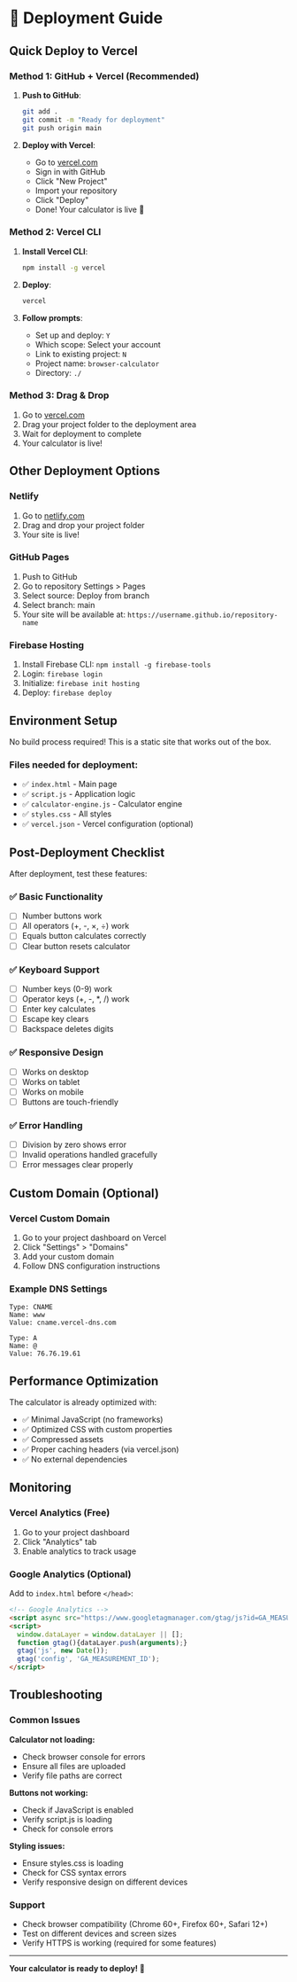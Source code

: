 # 🚀 Deployment Guide

## Quick Deploy to Vercel

### Method 1: GitHub + Vercel (Recommended)

1. **Push to GitHub**:
   ```bash
   git add .
   git commit -m "Ready for deployment"
   git push origin main
   ```

2. **Deploy with Vercel**:
   - Go to [vercel.com](https://vercel.com)
   - Sign in with GitHub
   - Click "New Project"
   - Import your repository
   - Click "Deploy"
   - Done! Your calculator is live 🎉

### Method 2: Vercel CLI

1. **Install Vercel CLI**:
   ```bash
   npm install -g vercel
   ```

2. **Deploy**:
   ```bash
   vercel
   ```

3. **Follow prompts**:
   - Set up and deploy: `Y`
   - Which scope: Select your account
   - Link to existing project: `N`
   - Project name: `browser-calculator`
   - Directory: `./`

### Method 3: Drag & Drop

1. Go to [vercel.com](https://vercel.com)
2. Drag your project folder to the deployment area
3. Wait for deployment to complete
4. Your calculator is live!

## Other Deployment Options

### Netlify
1. Go to [netlify.com](https://netlify.com)
2. Drag and drop your project folder
3. Your site is live!

### GitHub Pages
1. Push to GitHub
2. Go to repository Settings > Pages
3. Select source: Deploy from branch
4. Select branch: main
5. Your site will be available at: `https://username.github.io/repository-name`

### Firebase Hosting
1. Install Firebase CLI: `npm install -g firebase-tools`
2. Login: `firebase login`
3. Initialize: `firebase init hosting`
4. Deploy: `firebase deploy`

## Environment Setup

No build process required! This is a static site that works out of the box.

### Files needed for deployment:
- ✅ `index.html` - Main page
- ✅ `script.js` - Application logic
- ✅ `calculator-engine.js` - Calculator engine
- ✅ `styles.css` - All styles
- ✅ `vercel.json` - Vercel configuration (optional)

## Post-Deployment Checklist

After deployment, test these features:

### ✅ Basic Functionality
- [ ] Number buttons work
- [ ] All operators (+, -, ×, ÷) work
- [ ] Equals button calculates correctly
- [ ] Clear button resets calculator

### ✅ Keyboard Support
- [ ] Number keys (0-9) work
- [ ] Operator keys (+, -, *, /) work
- [ ] Enter key calculates
- [ ] Escape key clears
- [ ] Backspace deletes digits

### ✅ Responsive Design
- [ ] Works on desktop
- [ ] Works on tablet
- [ ] Works on mobile
- [ ] Buttons are touch-friendly

### ✅ Error Handling
- [ ] Division by zero shows error
- [ ] Invalid operations handled gracefully
- [ ] Error messages clear properly

## Custom Domain (Optional)

### Vercel Custom Domain
1. Go to your project dashboard on Vercel
2. Click "Settings" > "Domains"
3. Add your custom domain
4. Follow DNS configuration instructions

### Example DNS Settings
```
Type: CNAME
Name: www
Value: cname.vercel-dns.com

Type: A
Name: @
Value: 76.76.19.61
```

## Performance Optimization

The calculator is already optimized with:
- ✅ Minimal JavaScript (no frameworks)
- ✅ Optimized CSS with custom properties
- ✅ Compressed assets
- ✅ Proper caching headers (via vercel.json)
- ✅ No external dependencies

## Monitoring

### Vercel Analytics (Free)
1. Go to your project dashboard
2. Click "Analytics" tab
3. Enable analytics to track usage

### Google Analytics (Optional)
Add to `index.html` before `</head>`:
```html
<!-- Google Analytics -->
<script async src="https://www.googletagmanager.com/gtag/js?id=GA_MEASUREMENT_ID"></script>
<script>
  window.dataLayer = window.dataLayer || [];
  function gtag(){dataLayer.push(arguments);}
  gtag('js', new Date());
  gtag('config', 'GA_MEASUREMENT_ID');
</script>
```

## Troubleshooting

### Common Issues

**Calculator not loading:**
- Check browser console for errors
- Ensure all files are uploaded
- Verify file paths are correct

**Buttons not working:**
- Check if JavaScript is enabled
- Verify script.js is loading
- Check for console errors

**Styling issues:**
- Ensure styles.css is loading
- Check for CSS syntax errors
- Verify responsive design on different devices

### Support
- Check browser compatibility (Chrome 60+, Firefox 60+, Safari 12+)
- Test on different devices and screen sizes
- Verify HTTPS is working (required for some features)

---

**Your calculator is ready to deploy! 🎉**